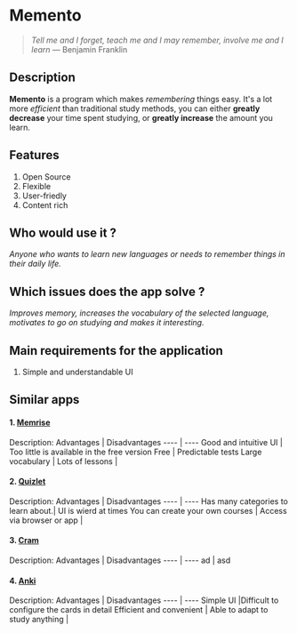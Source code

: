 # Memento
>*Tell me and I forget, teach me and I may remember,
>involve me and I learn* — Benjamin Franklin

## Description
**Memento** is a program which makes *remembering* things easy. It's a lot more *efficient* than traditional study methods, you can either **greatly decrease** your time spent studying, or **greatly increase** the amount you learn.

## Features
1. Open Source
2. Flexible
3. User-friedly
4. Content rich

## Who would use it ?
*Anyone who wants to learn new languages or needs to remember things in their daily life.*

## Which issues does the app solve ?
*Improves memory, increases the vocabulary of the selected language, motivates to go on studying and makes it interesting.*

## Main requirements for the application
1. Simple and understandable UI

## Similar apps
#### 1. [Memrise](https://www.memrise.com/)
Description: 
Advantages | Disadvantages
---- | ----
Good and intuitive UI | Too little is available in the free version
Free                  | Predictable tests
Large vocabulary      |
Lots of lessons       |
#### 2. [Quizlet](https://quizlet.com/en-gb)
Description:
Advantages | Disadvantages
---- | ----
Has many categories to learn about.| UI is wierd at times
You can create your own courses    |
Access via browser or app          |
#### 3. [Cram](https://www.cram.com/)
Description:
Advantages | Disadvantages
---- | ----
ad | asd
#### 4. [Anki](https://apps.ankiweb.net/)
Description:
Advantages | Disadvantages
---- | ----
Simple UI                       |Difficult to configure the cards in detail
Efficient and convenient        |
Able to adapt to study anything |
